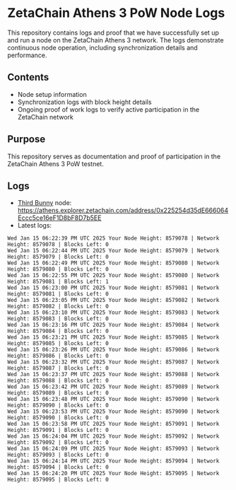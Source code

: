 # ZetaChain Athens 3 PoW Node Logs
This repository contains logs and proof that we have successfully set up and run a node on the ZetaChain Athens 3 network. The logs demonstrate continuous node operation, including synchronization details and performance.

## Contents
- Node setup information
- Synchronization logs with block height details
- Ongoing proof of work logs to verify active participation in the ZetaChain network

## Purpose
This repository serves as documentation and proof of participation in the ZetaChain Athens 3 PoW testnet.

## Logs

- [Third Bunny](https://thirdbunny.xyz/) node: https://athens.explorer.zetachain.com/address/0x225254d35dE666064Eccc5ce16eF1D8bF8D7b5EE
- Latest logs:
```
Wed Jan 15 06:22:39 PM UTC 2025 Your Node Height: 8579078 | Network Height: 8579078 | Blocks Left: 0
Wed Jan 15 06:22:44 PM UTC 2025 Your Node Height: 8579079 | Network Height: 8579079 | Blocks Left: 0
Wed Jan 15 06:22:49 PM UTC 2025 Your Node Height: 8579080 | Network Height: 8579080 | Blocks Left: 0
Wed Jan 15 06:22:55 PM UTC 2025 Your Node Height: 8579080 | Network Height: 8579081 | Blocks Left: 1
Wed Jan 15 06:23:00 PM UTC 2025 Your Node Height: 8579081 | Network Height: 8579081 | Blocks Left: 0
Wed Jan 15 06:23:05 PM UTC 2025 Your Node Height: 8579082 | Network Height: 8579082 | Blocks Left: 0
Wed Jan 15 06:23:10 PM UTC 2025 Your Node Height: 8579083 | Network Height: 8579083 | Blocks Left: 0
Wed Jan 15 06:23:16 PM UTC 2025 Your Node Height: 8579084 | Network Height: 8579084 | Blocks Left: 0
Wed Jan 15 06:23:21 PM UTC 2025 Your Node Height: 8579085 | Network Height: 8579085 | Blocks Left: 0
Wed Jan 15 06:23:26 PM UTC 2025 Your Node Height: 8579086 | Network Height: 8579086 | Blocks Left: 0
Wed Jan 15 06:23:32 PM UTC 2025 Your Node Height: 8579087 | Network Height: 8579087 | Blocks Left: 0
Wed Jan 15 06:23:37 PM UTC 2025 Your Node Height: 8579088 | Network Height: 8579088 | Blocks Left: 0
Wed Jan 15 06:23:42 PM UTC 2025 Your Node Height: 8579089 | Network Height: 8579089 | Blocks Left: 0
Wed Jan 15 06:23:48 PM UTC 2025 Your Node Height: 8579090 | Network Height: 8579090 | Blocks Left: 0
Wed Jan 15 06:23:53 PM UTC 2025 Your Node Height: 8579090 | Network Height: 8579090 | Blocks Left: 0
Wed Jan 15 06:23:58 PM UTC 2025 Your Node Height: 8579091 | Network Height: 8579091 | Blocks Left: 0
Wed Jan 15 06:24:04 PM UTC 2025 Your Node Height: 8579092 | Network Height: 8579092 | Blocks Left: 0
Wed Jan 15 06:24:09 PM UTC 2025 Your Node Height: 8579093 | Network Height: 8579093 | Blocks Left: 0
Wed Jan 15 06:24:14 PM UTC 2025 Your Node Height: 8579094 | Network Height: 8579094 | Blocks Left: 0
Wed Jan 15 06:24:20 PM UTC 2025 Your Node Height: 8579095 | Network Height: 8579095 | Blocks Left: 0
```
